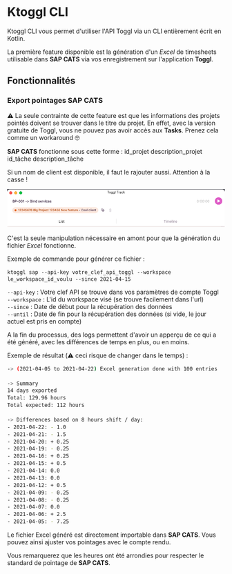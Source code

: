 # Ktoggl CLI

Ktoggl CLI vous permet d'utiliser l'API Toggl via un CLI entièrement écrit en Kotlin.

La première feature disponible est la génération d'un *Excel* de timesheets utilisable dans **SAP CATS** via vos enregistrement sur l'application **Toggl**.


## Fonctionnalités

### Export pointages **SAP CATS**

⚠️ La seule contrainte de cette feature est que les informations des projets pointés doivent se trouver dans le titre du projet. En effet, avec la version gratuite de Toggl, vous ne pouvez pas avoir accès aux **Tasks**. Prenez cela comme un workaround 🤓

**SAP CATS** fonctionne sous cette forme : id_projet description_projet id_tâche description_tâche

Si un nom de client est disponible, il faut le rajouter aussi. Attention à la casse !

![](./readme-resources/project-formating-example.png)

C'est la seule manipulation nécessaire en amont pour que la génération du fichier *Excel* fonctionne.

Exemple de commande pour générer ce fichier :

```shell
ktoggl sap --api-key votre_clef_api_toggl --workspace le_workspace_id_voulu --since 2021-04-15
```

`--api-key` : Votre clef API se trouve dans vos paramètres de compte Toggl <br />
`--workspace` : L'id du workspace visé (se trouve facilement dans l'url)<br />
`--since` : Date de début pour la récupération des données<br />
`--until` : Date de fin pour la récupération des données (si vide, le jour actuel est pris en compte)<br />

A la fin du processus, des logs permettent d'avoir un apperçu de ce qui a été généré, avec les différences de temps en plus, ou en moins.

Exemple de résultat (⚠️ ceci risque de changer dans le temps) :

```bash
-> (2021-04-05 to 2021-04-22) Excel generation done with 100 entries

-> Summary
14 days exported
Total: 129.96 hours
Total expected: 112 hours

-> Differences based on 8 hours shift / day:
- 2021-04-22: - 1.0
- 2021-04-21: - 1.5
- 2021-04-20: + 0.25
- 2021-04-19: - 0.25
- 2021-04-16: + 0.25
- 2021-04-15: + 0.5
- 2021-04-14: 0.0
- 2021-04-13: 0.0
- 2021-04-12: + 0.5
- 2021-04-09: - 0.25
- 2021-04-08: - 0.25
- 2021-04-07: 0.0
- 2021-04-06: + 2.5
- 2021-04-05: - 7.25
```

Le fichier Excel généré est directement importable dans **SAP CATS**. Vous pouvez ainsi ajuster vos pointages avec le compte rendu.

Vous remarquerez que les heures ont été arrondies pour respecter le standard de pointage de **SAP CATS**.
